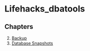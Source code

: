 # Lifehacks_dbatools

## Chapters
2. [Backup](.\02_Backups.ipynb)
4. [Database Snapshots](.\04_Snapshots.ipynb)